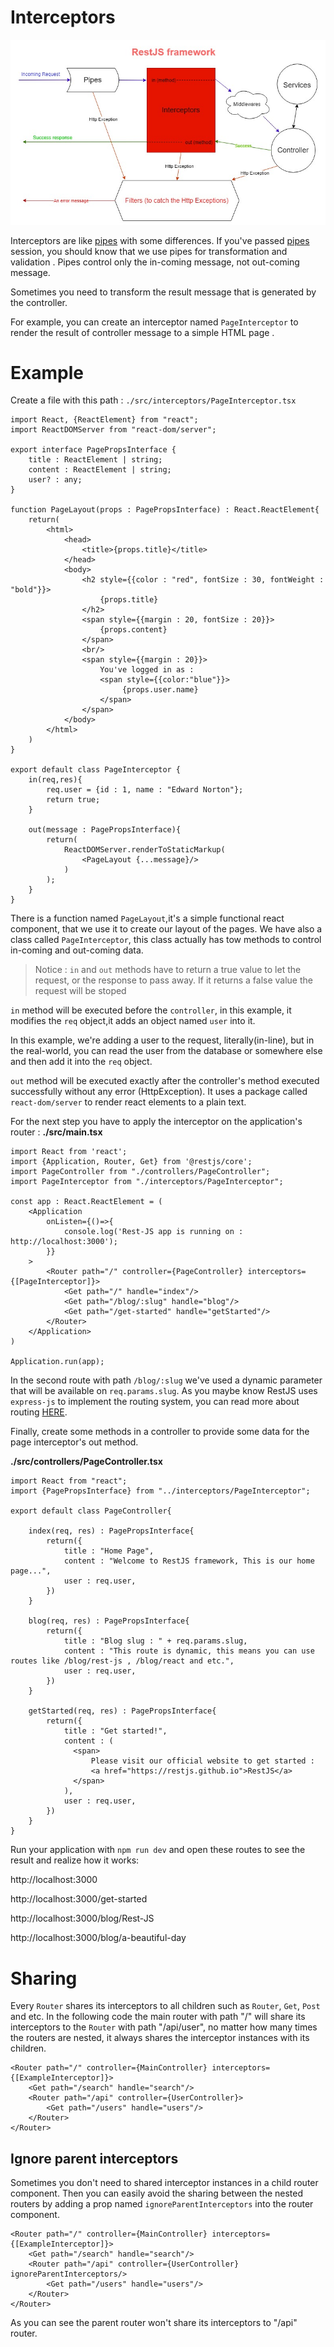 # Interceptors
<img src="/images/RestJS-framework-interceptors.jpg"/>

Interceptors are like [pipes](pipes.md) with some differences.
If you've passed [pipes](pipes.md) session, you should know that we use pipes for transformation and validation . 
Pipes control only the in-coming message, not out-coming message.

Sometimes you need to transform the result message that is generated by the controller.

For example, you can create an interceptor named `PageInterceptor` to render the result of controller message to a simple HTML page .

# Example
Create a file with this path : `./src/interceptors/PageInterceptor.tsx`
```
import React, {ReactElement} from "react";
import ReactDOMServer from "react-dom/server";

export interface PagePropsInterface {
    title : ReactElement | string;
    content : ReactElement | string;
    user? : any;
}

function PageLayout(props : PagePropsInterface) : React.ReactElement{
    return(
        <html>
            <head>
                <title>{props.title}</title>
            </head>
            <body>
                <h2 style={{color : "red", fontSize : 30, fontWeight : "bold"}}>
                    {props.title}
                </h2>
                <span style={{margin : 20, fontSize : 20}}>
                    {props.content}
                </span>
                <br/>
                <span style={{margin : 20}}>
                    You've logged in as :
                    <span style={{color:"blue"}}>
                         {props.user.name}
                    </span>
                </span>
            </body>
        </html>
    )
}

export default class PageInterceptor {
    in(req,res){
        req.user = {id : 1, name : "Edward Norton"};
        return true;
    }

    out(message : PagePropsInterface){
        return(
            ReactDOMServer.renderToStaticMarkup(
                <PageLayout {...message}/>
            )
        );
    }
}
```
There is a function named `PageLayout`,it's a simple functional react component, that we use it to create our layout of the pages.
We have also a class called `PageInterceptor`, this class actually has tow methods to control in-coming and out-coming data.

> Notice : `in` and `out` methods have to return a true value to let the request, or the response to pass away. If it returns a false value the request will be stoped


`in` method will be executed before the `controller`, in this example, it modifies the `req` object,it adds an object named `user` into it.

In this example, we're adding a user to the request, literally(in-line), but in the real-world, you can read the user from the database or somewhere else and then add it into the `req` object.


`out` method will be executed exactly after the controller's method executed successfully without any error (HttpException). It uses a package called `react-dom/server` to render react elements to a plain text.

For the next step you have to apply the interceptor on the application's router :
**./src/main.tsx**
```
import React from 'react';
import {Application, Router, Get} from '@restjs/core';
import PageController from "./controllers/PageController";
import PageInterceptor from "./interceptors/PageInterceptor";

const app : React.ReactElement = (
    <Application
        onListen={()=>{
            console.log('Rest-JS app is running on : http://localhost:3000');
        }}
    >
        <Router path="/" controller={PageController} interceptors={[PageInterceptor]}>
            <Get path="/" handle="index"/>
            <Get path="/blog/:slug" handle="blog"/>
            <Get path="/get-started" handle="getStarted"/>
        </Router>
    </Application>
)

Application.run(app);
```
In the second route with path `/blog/:slug` we've used a dynamic parameter that will be available on `req.params.slug`. As you maybe know RestJS uses `express-js` to implement the routing system, you can read more about routing [HERE](https://expressjs.com/en/guide/routing.html).

Finally, create some methods in a controller to provide some data for the page interceptor's out method.


**./src/controllers/PageController.tsx**
```
import React from "react";
import {PagePropsInterface} from "../interceptors/PageInterceptor";

export default class PageController{

    index(req, res) : PagePropsInterface{
        return({
            title : "Home Page",
            content : "Welcome to RestJS framework, This is our home page...",
            user : req.user,
        })
    }

    blog(req, res) : PagePropsInterface{
        return({
            title : "Blog slug : " + req.params.slug,
            content : "This route is dynamic, this means you can use routes like /blog/rest-js , /blog/react and etc.",
            user : req.user,
        })
    }

    getStarted(req, res) : PagePropsInterface{
        return({
            title : "Get started!",
            content : (
              <span>
                  Please visit our official website to get started :
                  <a href="https://restjs.github.io">RestJS</a>
              </span>
            ),
            user : req.user,
        })
    }
}
```

Run your application with `npm run dev` and open these routes to see the result and realize how it works:

http://localhost:3000

http://localhost:3000/get-started

http://localhost:3000/blog/Rest-JS

http://localhost:3000/blog/a-beautiful-day


# Sharing
Every `Router` shares its interceptors to all children such as `Router`, `Get`, `Post` and etc.
In the following code the main router with path "/" will share its interceptors to the `Router` with path "/api/user", no matter how many times the routers are nested, it always shares the interceptor instances with its children.
```
<Router path="/" controller={MainController} interceptors={[ExampleInterceptor]}>
    <Get path="/search" handle="search"/>
    <Router path="/api" controller={UserController}>
        <Get path="/users" handle="users"/>
    </Router>
</Router>
```

## Ignore parent interceptors
Sometimes you don't need to shared interceptor instances in a child router component.
Then you can easily avoid the sharing between the nested routers by adding a prop named `ignoreParentInterceptors` into the router component.
```
<Router path="/" controller={MainController} interceptors={[ExampleInterceptor]}>
    <Get path="/search" handle="search"/>
    <Router path="/api" controller={UserController} ignoreParentInterceptors/>
        <Get path="/users" handle="users"/>
    </Router>
</Router>
```
As you can see the parent router won't share its interceptors to "/api" router.
